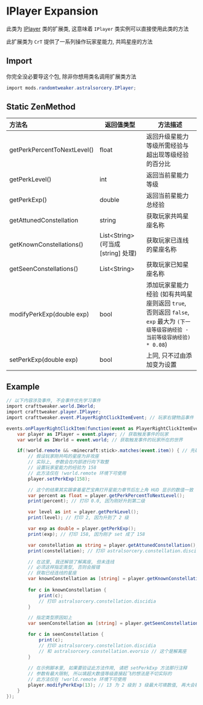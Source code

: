 # IPlayer Expansion

此类为 [IPlayer](https://docs.blamejared.com/1.12/en/Vanilla/Players/IPlayer) 类的扩展类, 这意味着 `IPlayer` 类实例可以直接使用此类的方法

此扩展类为 `CrT` 提供了一系列操作玩家星能力, 共鸣星座的方法

## Import

你完全没必要导这个包, 除非你想用类名调用扩展类方法

```csharp
import mods.randomtweaker.astralsorcery.IPlayer;
```

## Static ZenMethod

| 方法名 | 返回值类型 | 方法描述 |
| :------ | ------ | ------ |
| getPerkPercentToNextLevel() | float | 返回升级星能力等级所需经验与超出现等级经验的百分比 |
| getPerkLevel() | int | 返回当前星能力等级 |
| getPerkExp() | double | 返回当前星能力总经验 |
| getAttunedConstellation | string | 获取玩家共鸣星座名称 |
| getKnownConstellations() | List\<String> (可当成 [string] 处理) | 获取玩家已连线的星座名称 |
| getSeenConstellations() | List\<String> | 获取玩家已知星座名称 |
| modifyPerkExp(double exp) | bool | 添加玩家星能力经验 (如有共鸣星座则返回 `true`, 否则返回 `false`, `exp` 最大为 `(下一级等级容纳经验 - 当前等级容纳经验) * 0.08`) |
| setPerkExp(double exp) | bool | 上同, 只不过由添加变为设置 |

## Example

```csharp
// 以下内容涉及事件, 不会事件优先学习事件
import crafttweaker.world.IWorld;
import crafttweaker.player.IPlayer;
import crafttweaker.event.PlayerRightClickItemEvent; // 玩家右键物品事件

events.onPlayerRightClickItem(function(event as PlayerRightClickItemEvent) {
    var player as IPlayer = event.player; // 获取触发事件的玩家
    var world as IWorld = event.world; // 获取触发事件的玩家所在的世界

    if(!world.remote && <minecraft:stick>.matches(event.item)) { // 先确保在服务端执行代码, 再判断手上物品是否为木棍
        // 假设玩家刚共鸣的星座为非攻座
        // 实际上, 参数会在内部进行向下取整
        // 设置玩家星能力的经验为 158
        // 此方法仅在 !world.remote 环境下可使用
        player.setPerkExp(158);

        // 这个的结果其实跟拿着星芒宝典打开星能力章节后左上角 HUD 显示的数值一致
        var percent as float = player.getPerkPercentToNextLevel();
        print(percent); // 打印 0.0, 因为刚好升到第二级

        var level as int = player.getPerkLevel();
        print(level); // 打印 2, 因为升到了 2 级

        var exp as double = player.getPerkExp();
        print(exp); // 打印 158, 因为刚才 set 成了 158

        var constellation as string = player.getAttunedConstellation();
        print(constellation); // 打印 astralsorcery.constellation.discidia, 因为共鸣的星座为非攻座

        // 在这里, 我还解锁了解离座, 但未连线
        // 必须这样指定类型, 否则会报错
        // 获取已经连线的星座
        var knownConstellation as [string] = player.getKnownConstellations();
        
        for c in knownConstellation {
            print(c);
            // 打印 astralsorcery.constellation.discidia
        }

        // 指定类型原因如上
        var seenConstellation as [string] = player.getSeenConstellations();

        for c in seenConstellation {
            print(c);
            // 打印 astralsorcery.constellation.discidia
            // 和 astralsorcery.constellation.evorsio // 这个是解离座
        }
        
        // 在示例脚本里, 如果要验证此方法作用, 请把 setPerkExp 方法那行注释
        // 参数有最大限制, 所以填超大数值等级直接起飞的想法是不切实际的
        // 此方法仅在 !world.remote 环境下可使用
        player.modifyPerkExp(13); // 13 为 2 级到 3 级最大可填数值, 再大会被强制修改为 13
    }
});
```
